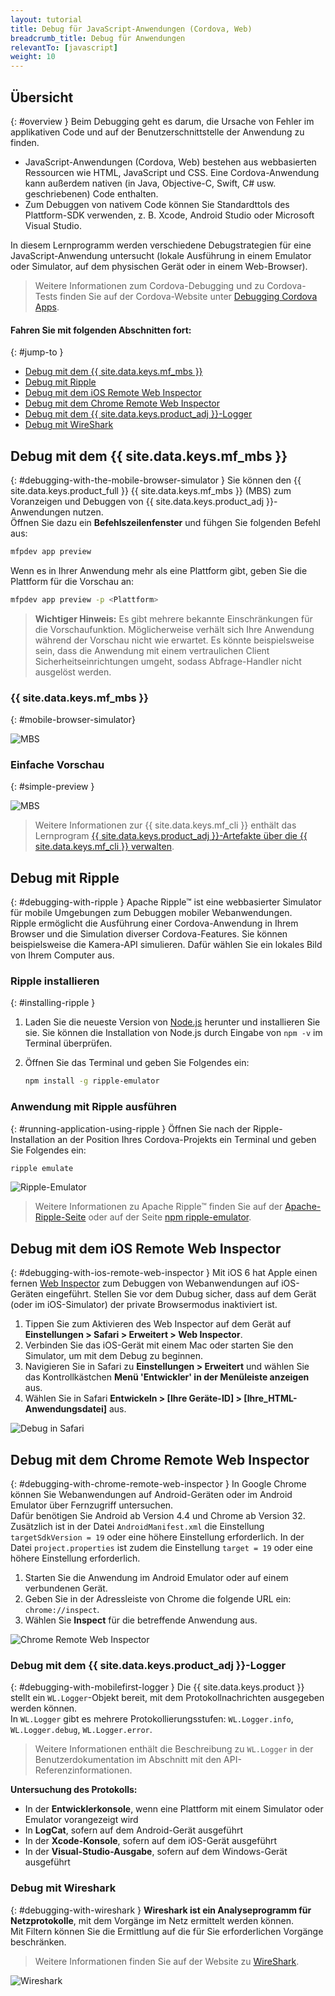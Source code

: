```yaml
---
layout: tutorial
title: Debug für JavaScript-Anwendungen (Cordova, Web)
breadcrumb_title: Debug für Anwendungen        
relevantTo: [javascript]
weight: 10
---
```

<!-- NLS_CHARSET=UTF-8 -->
## Übersicht
{: #overview }
Beim Debugging geht es darum, die Ursache von Fehler im applikativen Code und auf der Benutzerschnittstelle der Anwendung zu finden. 

* JavaScript-Anwendungen (Cordova, Web) bestehen aus webbasierten Ressourcen wie HTML, JavaScript und CSS. Eine Cordova-Anwendung kann außerdem nativen (in Java, Objective-C, Swift, C# usw. geschriebenen) Code enthalten. 
* Zum Debuggen von nativem Code können Sie Standardttols des Plattform-SDK verwenden, z. B. Xcode, Android Studio oder Microsoft Visual Studio.

In diesem Lernprogramm werden verschiedene Debugstrategien für eine JavaScript-Anwendung untersucht
(lokale Ausführung in einem Emulator oder Simulator, auf
dem physischen Gerät oder in einem Web-Browser). 

> Weitere Informationen zum Cordova-Debugging und zu Cordova-Tests finden Sie auf der
Cordova-Website unter [Debugging Cordova Apps](https://cordova.apache.org/docs/en/latest/guide/next/index.html#link-testing-on-a-simulator-vs-on-a-real-device).

#### Fahren Sie mit folgenden Abschnitten fort: 
{: #jump-to }

* [Debug mit dem {{ site.data.keys.mf_mbs }}](#debugging-with-the-mobile-browser-simulator)
* [Debug mit Ripple](#debugging-with-ripple)
* [Debug mit dem iOS Remote Web Inspector](#debugging-with-ios-remote-web-inspector)
* [Debug mit dem Chrome Remote Web Inspector](#debugging-with-chrome-remote-web-inspector)
* [Debug mit dem {{ site.data.keys.product_adj }}-Logger](#debugging-with-mobilefirst-logger)
* [Debug mit WireShark](#debugging-with-wireshark)

## Debug mit dem {{ site.data.keys.mf_mbs }}
{: #debugging-with-the-mobile-browser-simulator }
Sie können den {{ site.data.keys.product_full }} {{ site.data.keys.mf_mbs }} (MBS) zum Voranzeigen und Debuggen von
{{ site.data.keys.product_adj }}-Anwendungen nutzen.   
Öffnen Sie dazu ein **Befehlszeilenfenster** und fühgen Sie folgenden Befehl aus: 

```bash
mfpdev app preview
```

Wenn es in Ihrer Anwendung mehr als eine Plattform gibt, geben Sie die Plattform für die Vorschau an: 

```bash
mfpdev app preview -p <Plattform>
```

> <span class="glyphicon glyphicon-exclamation-sign" aria-hidden="true"></span> **Wichtiger Hinweis:** Es gibt mehrere bekannte Einschränkungen für die Vorschaufunktion. Möglicherweise verhält sich Ihre Anwendung während der Vorschau nicht wie erwartet. Es könnte beispielsweise sein, dass die Anwendung mit einem vertraulichen Client Sicherheitseinrichtungen umgeht, sodass Abfrage-Handler nicht ausgelöst werden.

### {{ site.data.keys.mf_mbs }}
{: #mobile-browser-simulator}

![MBS](mbs.png)

### Einfache Vorschau
{: #simple-preview }

![MBS](simple.png)

> Weitere Informationen zur {{ site.data.keys.mf_cli }} enthält das Lernprogram
[{{ site.data.keys.product_adj }}-Artefakte über die {{ site.data.keys.mf_cli }} verwalten](../using-mobilefirst-cli-to-manage-mobilefirst-artifacts).

## Debug mit Ripple
{: #debugging-with-ripple }
Apache Ripple™ ist eine webbasierter Simulator für mobile Umgebungen zum Debuggen mobiler Webanwendungen.   
Ripple ermöglicht die Ausführung einer Cordova-Anwendung in Ihrem Browser und die Simulation diverser Cordova-Features. Sie können beispielsweise die Kamera-API simulieren. Dafür wählen Sie ein lokales Bild von Ihrem Computer aus.   

### Ripple installieren
{: #installing-ripple }

1. Laden Sie die neueste Version von [Node.js](https://nodejs.org/en/) herunter und installieren Sie sie.
Sie können die Installation von Node.js durch Eingabe von `npm -v` im Terminal überprüfen. 
2. Öffnen Sie das Terminal und geben Sie Folgendes ein: 

   ```bash
   npm install -g ripple-emulator
   ```

### Anwendung mit Ripple ausführen
{: #running-application-using-ripple }
Öffnen Sie nach der Ripple-Installation an der Position Ihres Cordova-Projekts ein Terminal und geben Sie Folgendes ein: 

```bash
ripple emulate
```

![Ripple-Emulator](Ripple2.png)

> Weitere Informationen zu Apache Ripple™ finden Sie auf der [Apache-Ripple-Seite](http://ripple.incubator.apache.org/)
oder auf der Seite [npm ripple-emulator](https://www.npmjs.com/package/ripple-emulator).

## Debug mit dem iOS Remote Web Inspector
{: #debugging-with-ios-remote-web-inspector }
Mit iOS 6 hat Apple einen fernen [Web Inspector](https://developer.apple.com/safari/tools/) zum Debuggen von Webanwendungen
auf iOS-Geräten eingeführt. Stellen Sie vor dem Dubug sicher, dass auf dem Gerät (oder im iOS-Simulator) der private Browsermodus inaktiviert ist.   

1. Tippen Sie zum Aktivieren des Web Inspector auf dem Gerät auf **Einstellungen > Safari > Erweitert > Web Inspector**.
2. Verbinden Sie das iOS-Gerät mit einem Mac oder starten Sie den Simulator, um mit dem Debug zu beginnen. 
3. Navigieren Sie in Safari zu **Einstellungen > Erweitert** und wählen Sie das Kontrollkästchen **Menü 'Entwickler' in der Menüleiste anzeigen** aus. 
4. Wählen Sie in Safari **Entwickeln > [Ihre Geräte-ID] > [Ihre_HTML-Anwendungsdatei]** aus.

![Debug in Safari](safari-debugging.png)

## Debug mit dem Chrome Remote Web Inspector
{: #debugging-with-chrome-remote-web-inspector }
In Google Chrome können Sie Webanwendungen auf Android-Geräten oder im Android Emulator über Fernzugriff untersuchen.   
Dafür benötigen Sie Android ab Version 4.4 und Chrome ab Version 32. Zusätzlich ist in der Datei `AndroidManifest.xml` die Einstellung
`targetSdkVersion = 19` oder eine höhere Einstellung erforderlich. In der Datei `project.properties` ist zudem die Einstellung
`target = 19` oder eine höhere Einstellung erforderlich. 

1. Starten Sie die Anwendung im Android Emulator oder auf einem verbundenen Gerät. 
2. Geben Sie in der Adressleiste von Chrome die folgende URL ein: `chrome://inspect`.
3. Wählen Sie **Inspect** für die betreffende Anwendung aus. 

![Chrome Remote Web Inspector](Chrome-Remote-Web-Inspector.png)

### Debug mit dem {{ site.data.keys.product_adj }}-Logger
{: #debugging-with-mobilefirst-logger }
Die {{ site.data.keys.product }} stellt ein `WL.Logger`-Objekt bereit, mit dem Protokollnachrichten ausgegeben werden können.   
In `WL.Logger` gibt es mehrere Protokollierungsstufen: `WL.Logger.info`, `WL.Logger.debug`, `WL.Logger.error`.

> Weitere Informationen enthält die Beschreibung zu `WL.Logger` in der Benutzerdokumentation im Abschnitt mit den API-Referenzinformationen. 

**Untersuchung des Protokolls:**

* In der **Entwicklerkonsole**, wenn eine Plattform mit einem Simulator oder Emulator vorangezeigt wird
* In **LogCat**, sofern auf dem Android-Gerät ausgeführt
* In der **Xcode-Konsole**, sofern auf dem iOS-Gerät ausgeführt
* In der **Visual-Studio-Ausgabe**, sofern auf dem Windows-Gerät ausgeführt

### Debug mit Wireshark
{: #debugging-with-wireshark }
**Wireshark ist ein Analyseprogramm für Netzprotokolle**, mit dem Vorgänge im Netz ermittelt werden können.   
Mit Filtern können Sie die Ermittlung auf die für Sie erforderlichen Vorgänge beschränken.   

> Weitere Informationen finden Sie auf der Website zu [WireShark](http://www.wireshark.org). 

![Wireshark](wireshark.png)

